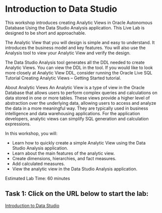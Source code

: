 # Introduction to Data Studio

This workshop introduces creating Analytic Views in Oracle Autonomous Database Using the Data Studio Analysis application. This Live Lab is designed to be short and approachable.

The Analytic View that you will design is simple and easy to understand. It introduces the business model and key features. You will also use the Analysis tool to view your Analytic View and verify the design.

The Data Studio Analysis tool generates all the DDL needed to create Analytic Views. You can view the DDL in the tool. If you would like to look more closely at Analytic View DDL, consider running the Oracle Live SQL Tutorial Creating Analytic Views – Getting Started tutorial.

About Analytic Views
An Analytic View is a type of view in the Oracle Database that allows users to perform complex queries and calculations on data stored in one or more tables. These views provide a higher level of abstraction over the underlying data, allowing users to access and analyze the data in a more meaningful way. They are typically used in business intelligence and data warehousing applications. For the application developers, analytic views can simplify SQL generation and calculation expressions.

In this workshop, you will:

- Learn how to quickly create a simple Analytic View using the Data Studio Analysis application.
- Learn about the main features of the analytic view.
- Create dimensions, hierarchies, and fact measures.
- Add calculated measures.
- View the analytic view in the Data Studio Analysis application.

Estimated Lab Time: 60 minutes

## Task 1: Click on the URL below to start the lab:
[Introduction to Data Studio](https://livelabs.oracle.com/pls/apex/r/dbpm/livelabs/view-workshop?wid=3594)